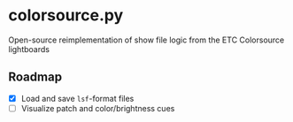 # colorsource.py

Open-source reimplementation of show file logic from the ETC Colorsource lightboards

## Roadmap

- [x] Load and save `lsf`-format files
- [ ] Visualize patch and color/brightness cues
